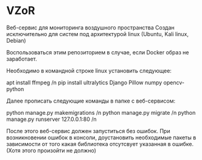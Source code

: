 # VZoR
 Веб-сервис для мониторинга воздушного пространства
Создан исключительно для систем под архитектурой linux (Ubuntu, Kali linux, Debian)

Воспользоваться этим репозиторием в случае, если Docker образ не заработает.

Необходимо в командной строке linux установить следующее:

apt install ffmpeg /n
pip install ultralytics Django Pillow numpy opencv-python

Далее прописать следующие команды в папке с веб-сервисом:

python manage.py makemigrations /n
python manage.py migrate /n
python manage.py runserver 127.0.0.1:80 /n

После этого веб-сервис должен запуститься без ошибок. При возникновении ошибок в консоли, доустановить необходимые пакеты в зависимости от того какая библиотека отсутсвует указанная в ошибке. (Хотя этого произойти не должно)
